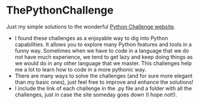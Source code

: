 # ThePythonChallenge

Just my simple solutions to the wonderful [Python Challenge website](http://www.pythonchallenge.com/).

- I found these challenges as a enjoyable way to dig into Python capabilities. It allows you to explore many Python features and tools in a funny way. Sometimes when we have to code in a language that we do not have much experience, we tend to get lazy and keep doing things as we would do in any other language that we master. This challenges help me a lot to learn how to code in a more pythonic way.
- There are many ways to solve the challenges (and for sure more elegant than my basic ones), just feel free to improve and enhance the solutions!
- I include the link of each challenge in the .py file and a folder with all the challenges, just in case the site someday goes down (I hope not!).
